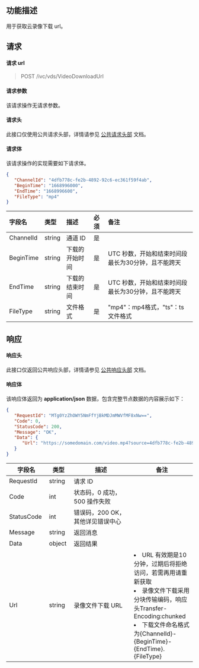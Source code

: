 ## 功能描述

用于获取云录像下载 url。

## 请求

#### 请求 url

> POST /ivc/vds/VideoDownloadUrl

#### 请求参数

该请求操作无请求参数。

#### 请求头

此接口仅使用公共请求头部，详情请参见 [公共请求头部](https://cloud.tencent.com/document/product/1344/50451) 文档。

#### 请求体

该请求操作的实现需要如下请求体。

```json
{
   "ChannelId": "4dfb778c-fe2b-4892-92c6-ec361f59f4ab",
   "BeginTime": "1668996000",
   "EndTime": "1668996600",
   "FileType": "mp4"
}
```

| 字段名    | 类型   | 描述           | 必须 | 备注                                              |
| :-------- | :----- | :------------- | :--- | :------------------------------------------------ |
| ChannelId | string | 通道 ID         | 是   |                                                   |
| BeginTime | string | 下载的开始时间 | 是   | UTC 秒数，开始和结束时间段最长为30分钟，且不能跨天 |
| EndTime   | string | 下载的结束时间 | 是   | UTC 秒数，开始和结束时间段最长为30分钟，且不能跨天 |
| FileType  | string | 文件格式       | 是   | "mp4"：mp4格式，"ts"：ts文件格式                  |

## 响应

#### 响应头

此接口仅返回公共响应头部，详情请参见 [公共响应头部](https://cloud.tencent.com/document/product/1344/50452) 文档。

#### 响应体

该响应体返回为 **application/json** 数据，包含完整节点数据的内容展示如下：

```json
{
   "RequestId": "MTg0YzZhOWY5NmFfYjBkMDJmMWVfMF8xNw==",
   "Code": 0,
   "StatusCode": 200,
   "Message": "OK",
   "Data": {
      "Url": "https://somedomain.com/video.mp4?source=4dfb778c-fe2b-4892-92c6-ec361f59f4ab%3B1668996000%3B1668996600%3Bmp4&res=ba639f7f4f9b9d635fad97c589bc1e02&expires=600&signTime=1671000320&sign=3563a7f6401e9130e4204462d99bca3f"
   }
}
```

<table>
<thead>
<tr>
<th width=10%>字段名</th>
<th width=10%>类型</th>
<th width=30%>描述</th>
<th width=30%>备注</th>
</tr>
</thead>
<tbody>
<tr>
<td>RequestId</td>
<td>string</td>
<td>请求 ID</td>
<td></td>
</tr>
<tr>
<td>Code</td>
<td>int</td>
<td>状态码，0 成功，500 操作失败</td>
<td></td>
</tr>
<tr>
<td>StatusCode</td>
<td> int </td>
<td>错误码，200 OK，其他详见错误中心</td>
<td></td>
</tr>
<tr>
<td>Message</td>
<td>string</td>
<td>返回消息</td>
<td></td>
</tr>
<tr>
<td>Data</td>
<td>object</td>
<td>返回结果</td>
<td></td>
</tr>
<tr>
<td>Url </td>
<td>string</td>
<td>录像文件下载 URL</td>
<td><li>URL 有效期是10分钟，过期后将拒绝访问，若需再用请重新获取 <br> <li>录像文件下载采用分块传输编码，响应头Transfer-Encoding:chunked <br><li>下载文件命名格式为{ChannelId}-{BeginTime}-{EndTime}.{FileType} </td>
</tr>
</tbody>
</table>
